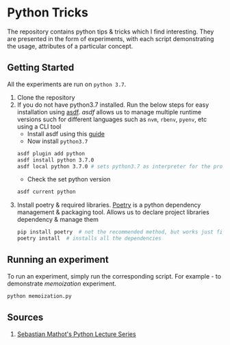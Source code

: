 # Python Tricks
The repository contains python tips & tricks which I find interesting. They are presented in the form of experiments, with each script demonstrating the usage, attributes of a particular concept.

## Getting Started
All the experiments are run on `python 3.7`.

1. Clone the repository
2. If you do not have python3.7 installed. Run the below steps for easy installation using [asdf](https://asdf-vm.com/). *asdf* allows us to manage multiple runtime versions such for different languages such as `nvm`, `rbenv`, `pyenv`, etc using a CLI tool
	* Install asdf using this [guide](https://asdf-vm.com/#/core-manage-asdf-vm?id=install)
	* Now install `python3.7`
	```bash
	asdf plugin add python
	asdf install python 3.7.0
	asdf local python 3.7.0	# sets python3.7 as interpreter for the project
	```
	* Check the set python version
	```bash
	asdf current python
	```
3. Install poetry & required libraries. [Poetry](https://python-poetry.org/docs/) is a python dependency management & packaging tool. Allows us to declare project libraries dependency & manage them
	```bash
	pip install poetry	# not the recommended method, but works just fine
	poetry install	# installs all the dependencies
	```

## Running an experiment
To run an experiment, simply run the corresponding script. For example - to demonstrate *memoization* experiment.
```bash
python memoization.py
```

## Sources
1. [Sebastian Mathot's Python Lecture Series](https://www.youtube.com/playlist?list=PLR-r0edywujd8D-R2Kue1C_wYEK_4Ii71)





